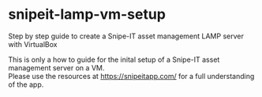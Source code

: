 # snipeit-lamp-vm-setup
Step by step guide to create a Snipe-IT asset management LAMP server with VirtualBox

This is only a how to guide for the inital setup of a Snipe-IT asset management server on a VM.  
Please use the resources at https://snipeitapp.com/ for a full understanding of the app.
